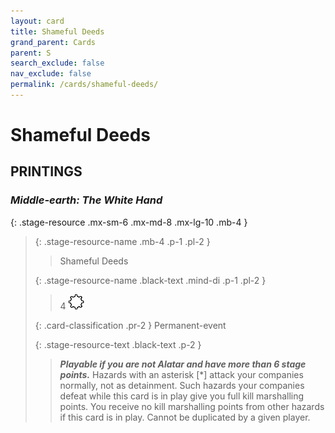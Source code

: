 ```yaml
---
layout: card
title: Shameful Deeds
grand_parent: Cards
parent: S
search_exclude: false
nav_exclude: false
permalink: /cards/shameful-deeds/
---
```


# Shameful Deeds


## PRINTINGS


### _Middle-earth: The White Hand_

{: .stage-resource .mx-sm-6 .mx-md-8 .mx-lg-10 .mb-4 }
> {: .stage-resource-name .mb-4 .p-1 .pl-2 }
> > <div class="card-mp"></div>
> > <div class="card-name">Shameful Deeds</div>
>
> {: .stage-resource-name .black-text .mind-di .p-1 .pl-2 }
> > 4 ![](/assets/images/stage-point.svg)
>
> {: .card-classification .pr-2 }
> Permanent-event
>
> {: .stage-resource-text .black-text .p-2 }
> > ***Playable if you are not Alatar and have more than 6 stage points.*** Hazards with an asterisk [*] attack your companies normally, not as detainment. Such hazards your companies defeat while this card is in play give you full kill marshalling points. You receive no kill marshalling points from other hazards if this card is in play. Cannot be duplicated by a given player. 
> 
